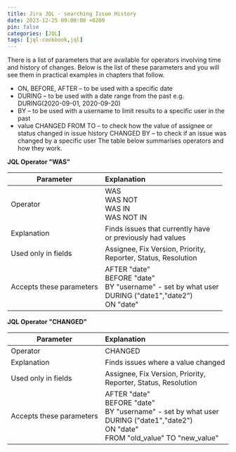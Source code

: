 ```yaml
---
title: Jira JQL - searching Issue History
date: 2023-12-25 09:00:00 +0200
pin: false
categories: [JQL]
tags: [jql-cookbook,jql]
---
```

There is a list of parameters that are available for operators involving time and history of changes. Below is the list of these parameters and you will see them in practical examples in chapters that follow.

- ON, BEFORE, AFTER – to be used with a specific date
- DURING – to be used with a date range from the past e.g. DURING(2020-09-01, 2020-09-20)
- BY – to be used with a username to limit results to a specific user in the past
- value CHANGED FROM TO – to check how the value of assignee or status changed in issue history
 CHANGED BY – to check if an issue was changed by a specific user
The table below summarises operators and how they work.  

**JQL Operator "WAS"**  

| Parameter | Explanation | 
|-----------|:-----------|
| Operator | WAS <br> WAS NOT<br> WAS IN<br> WAS NOT IN |  
| Explanation | Finds issues that currently have<br> or previously had values |  
| Used only in fields | Assignee, Fix Version, Priority,<br> Reporter, Status, Resolution |  
| Accepts these parameters | AFTER "date"<br> BEFORE "date"<br> BY "username" - set by what user<br> DURING ("date1","date2")<br> ON "date" |  

**JQL Operator "CHANGED"**  

| Parameter | Explanation |  
|-----------|:-----------|  
| Operator | CHANGED |  
| Explanation |  Finds issues where a value changed |  
| Used only in fields | Assignee, Fix Version, Priority,<br> Reporter, Status, Resolution |  
| Accepts these parameters | AFTER "date"<br> BEFORE "date" <br> BY "username" - set by what user <br> DURING ("date1","date2") <br> ON "date" <br> FROM "old_value" TO "new_value" |  

